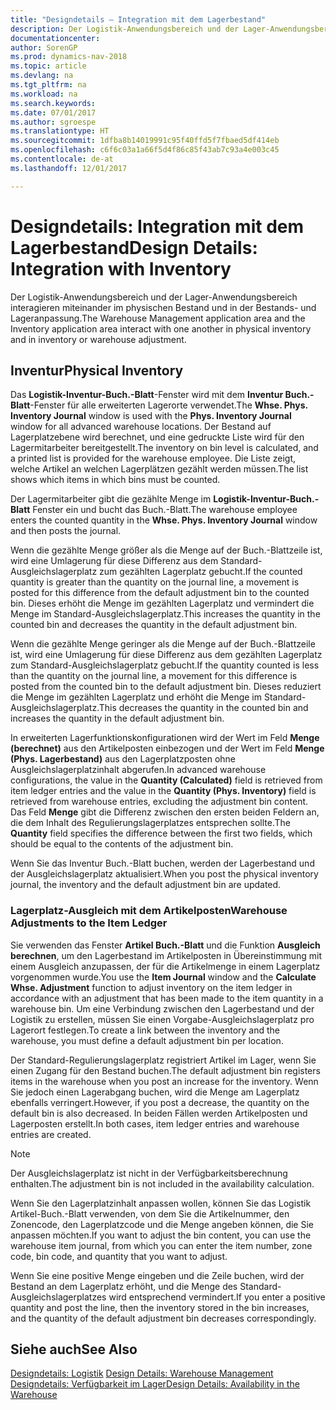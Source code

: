 ```yaml
---
title: "Designdetails – Integration mit dem Lagerbestand"
description: Der Logistik-Anwendungsbereich und der Lager-Anwendungsbereich interagieren miteinander im physischen Bestand und in der Bestands- und Lageranpassung.
documentationcenter: 
author: SorenGP
ms.prod: dynamics-nav-2018
ms.topic: article
ms.devlang: na
ms.tgt_pltfrm: na
ms.workload: na
ms.search.keywords: 
ms.date: 07/01/2017
ms.author: sgroespe
ms.translationtype: HT
ms.sourcegitcommit: 1dfba8b14019991c95f40ffd5f7fbaed5df414eb
ms.openlocfilehash: c6f6c03a1a66f5d4f86c85f43ab7c93a4e003c45
ms.contentlocale: de-at
ms.lasthandoff: 12/01/2017

---
```

# <a name="design-details-integration-with-inventory"></a><span data-ttu-id="e6832-103">Designdetails: Integration mit dem Lagerbestand</span><span class="sxs-lookup"><span data-stu-id="e6832-103">Design Details: Integration with Inventory</span></span>
<span data-ttu-id="e6832-104">Der Logistik-Anwendungsbereich und der Lager-Anwendungsbereich interagieren miteinander im physischen Bestand und in der Bestands- und Lageranpassung.</span><span class="sxs-lookup"><span data-stu-id="e6832-104">The Warehouse Management application area and the Inventory application area interact with one another in physical inventory and in inventory or warehouse adjustment.</span></span>  
  
## <a name="physical-inventory"></a><span data-ttu-id="e6832-105">Inventur</span><span class="sxs-lookup"><span data-stu-id="e6832-105">Physical Inventory</span></span>  
 <span data-ttu-id="e6832-106">Das **Logistik-Inventur-Buch.-Blatt**-Fenster wird mit dem **Inventur Buch.-Blatt**-Fenster für alle erweiterten Lagerorte verwendet.</span><span class="sxs-lookup"><span data-stu-id="e6832-106">The **Whse. Phys. Inventory Journal** window is used with the **Phys. Inventory Journal** window for all advanced warehouse locations.</span></span> <span data-ttu-id="e6832-107">Der Bestand auf Lagerplatzebene wird berechnet, und eine gedruckte Liste wird für den Lagermitarbeiter bereitgestellt.</span><span class="sxs-lookup"><span data-stu-id="e6832-107">The inventory on bin level is calculated, and a printed list is provided for the warehouse employee.</span></span> <span data-ttu-id="e6832-108">Die Liste zeigt, welche Artikel an welchen Lagerplätzen gezählt werden müssen.</span><span class="sxs-lookup"><span data-stu-id="e6832-108">The list shows which items in which bins must be counted.</span></span>  
  
 <span data-ttu-id="e6832-109">Der Lagermitarbeiter gibt die gezählte Menge im **Logistik-Inventur-Buch.-Blatt** Fenster ein und bucht das Buch.-Blatt.</span><span class="sxs-lookup"><span data-stu-id="e6832-109">The warehouse employee enters the counted quantity in the **Whse. Phys. Inventory Journal** window and then posts the journal.</span></span>  
  
 <span data-ttu-id="e6832-110">Wenn die gezählte Menge größer als die Menge auf der Buch.-Blattzeile ist, wird eine Umlagerung für diese Differenz aus dem Standard-Ausgleichslagerplatz zum gezählten Lagerplatz gebucht.</span><span class="sxs-lookup"><span data-stu-id="e6832-110">If the counted quantity is greater than the quantity on the journal line, a movement is posted for this difference from the default adjustment bin to the counted bin.</span></span> <span data-ttu-id="e6832-111">Dieses erhöht die Menge im gezählten Lagerplatz und vermindert die Menge im Standard-Ausgleichslagerplatz.</span><span class="sxs-lookup"><span data-stu-id="e6832-111">This increases the quantity in the counted bin and decreases the quantity in the default adjustment bin.</span></span>  
  
 <span data-ttu-id="e6832-112">Wenn die gezählte Menge geringer als die Menge auf der Buch.-Blattzeile ist, wird eine Umlagerung für diese Differenz aus dem gezählten Lagerplatz zum Standard-Ausgleichslagerplatz gebucht.</span><span class="sxs-lookup"><span data-stu-id="e6832-112">If the quantity counted is less than the quantity on the journal line, a movement for this difference is posted from the counted bin to the default adjustment bin.</span></span> <span data-ttu-id="e6832-113">Dieses reduziert die Menge im gezählten Lagerplatz und erhöht die Menge im Standard-Ausgleichslagerplatz.</span><span class="sxs-lookup"><span data-stu-id="e6832-113">This decreases the quantity in the counted bin and increases the quantity in the default adjustment bin.</span></span>  
  
 <span data-ttu-id="e6832-114">In erweiterten Lagerfunktionskonfigurationen wird der Wert im Feld **Menge (berechnet)** aus den Artikelposten einbezogen und der Wert im Feld **Menge (Phys. Lagerbestand)** aus den Lagerplatzposten ohne Ausgleichslagerplatzinhalt abgerufen.</span><span class="sxs-lookup"><span data-stu-id="e6832-114">In advanced warehouse configurations, the value in the **Quantity (Calculated)** field is retrieved from item ledger entries and the value in the **Quantity (Phys. Inventory)** field is retrieved from warehouse entries, excluding the adjustment bin content.</span></span> <span data-ttu-id="e6832-115">Das Feld **Menge** gibt die Differenz zwischen den ersten beiden Feldern an, die dem Inhalt des Regulierungslagerplatzes entsprechen sollte.</span><span class="sxs-lookup"><span data-stu-id="e6832-115">The **Quantity** field specifies the difference between the first two fields, which should be equal to the contents of the adjustment bin.</span></span>  
  
 <span data-ttu-id="e6832-116">Wenn Sie das Inventur Buch.-Blatt buchen, werden der Lagerbestand und der Ausgleichslagerplatz aktualisiert.</span><span class="sxs-lookup"><span data-stu-id="e6832-116">When you post the physical inventory journal, the inventory and the default adjustment bin are updated.</span></span>  
  
### <a name="warehouse-adjustments-to-the-item-ledger"></a><span data-ttu-id="e6832-117">Lagerplatz-Ausgleich mit dem Artikelposten</span><span class="sxs-lookup"><span data-stu-id="e6832-117">Warehouse Adjustments to the Item Ledger</span></span>  
 <span data-ttu-id="e6832-118">Sie verwenden das Fenster **Artikel Buch.-Blatt** und die Funktion **Ausgleich berechnen**, um den Lagerbestand im Artikelposten in Übereinstimmung mit einem Ausgleich anzupassen, der für die Artikelmenge in einem Lagerplatz vorgenommen wurde.</span><span class="sxs-lookup"><span data-stu-id="e6832-118">You use the **Item Journal** window and the **Calculate Whse. Adjustment** function to adjust inventory on the item ledger in accordance with an adjustment that has been made to the item quantity in a warehouse bin.</span></span> <span data-ttu-id="e6832-119">Um eine Verbindung zwischen den Lagerbestand und der Logistik zu erstellen, müssen Sie einen Vorgabe-Ausgleichslagerplatz pro Lagerort festlegen.</span><span class="sxs-lookup"><span data-stu-id="e6832-119">To create a link between the inventory and the warehouse, you must define a default adjustment bin per location.</span></span>  
  
 <span data-ttu-id="e6832-120">Der Standard-Regulierungslagerplatz registriert Artikel im Lager, wenn Sie einen Zugang für den Bestand buchen.</span><span class="sxs-lookup"><span data-stu-id="e6832-120">The default adjustment bin registers items in the warehouse when you post an increase for the inventory.</span></span> <span data-ttu-id="e6832-121">Wenn Sie jedoch einen Lagerabgang buchen, wird die Menge am Lagerplatz ebenfalls verringert.</span><span class="sxs-lookup"><span data-stu-id="e6832-121">However, if you post a decrease, the quantity on the default bin is also decreased.</span></span> <span data-ttu-id="e6832-122">In beiden Fällen werden Artikelposten und Lagerposten erstellt.</span><span class="sxs-lookup"><span data-stu-id="e6832-122">In both cases, item ledger entries and warehouse entries are created.</span></span>  
  
> [!NOTE]  
>  <span data-ttu-id="e6832-123">Der Ausgleichslagerplatz ist nicht in der Verfügbarkeitsberechnung enthalten.</span><span class="sxs-lookup"><span data-stu-id="e6832-123">The adjustment bin is not included in the availability calculation.</span></span>  
  
 <span data-ttu-id="e6832-124">Wenn Sie den Lagerplatzinhalt anpassen wollen, können Sie das Logistik Artikel-Buch.-Blatt verwenden, von dem Sie die Artikelnummer, den Zonencode, den Lagerplatzcode und die Menge angeben können, die Sie anpassen möchten.</span><span class="sxs-lookup"><span data-stu-id="e6832-124">If you want to adjust the bin content, you can use the warehouse item journal, from which you can enter the item number, zone code, bin code, and quantity that you want to adjust.</span></span>  
  
 <span data-ttu-id="e6832-125">Wenn Sie eine positive Menge eingeben und die Zeile buchen, wird der Bestand an dem Lagerplatz erhöht, und die Menge des Standard-Ausgleichslagerplatzes wird entsprechend vermindert.</span><span class="sxs-lookup"><span data-stu-id="e6832-125">If you enter a positive quantity and post the line, then the inventory stored in the bin increases, and the quantity of the default adjustment bin decreases correspondingly.</span></span>  
  
## <a name="see-also"></a><span data-ttu-id="e6832-126">Siehe auch</span><span class="sxs-lookup"><span data-stu-id="e6832-126">See Also</span></span>  
 <span data-ttu-id="e6832-127">[Designdetails: Logistik](design-details-warehouse-management.md) </span><span class="sxs-lookup"><span data-stu-id="e6832-127">[Design Details: Warehouse Management](design-details-warehouse-management.md) </span></span>  
 [<span data-ttu-id="e6832-128">Designdetails: Verfügbarkeit im Lager</span><span class="sxs-lookup"><span data-stu-id="e6832-128">Design Details: Availability in the Warehouse</span></span>](design-details-availability-in-the-warehouse.md)
